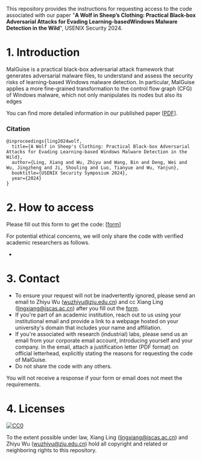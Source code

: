 This repository provides the instructions for requesting access to the code associated with our paper "**A Wolf in Sheep’s Clothing: Practical Black-box Adversarial Attacks for Evading Learning-basedWindows Malware Detection in the Wild**", USENIX Security 2024.

# 1. Introduction

MalGuise is a practical black-box adversarial attack framework that generates adversarial malware files, to understand and assess the security risks of learning-based Windows malware detection.
In particular, MalGuise applies a more fine-grained transformation to the control flow graph (CFG) of Windows malware, which not only manipulates its nodes but also its edges

You can find more detailed information in our published paper [[PDF](https://arxiv.org/pdf/2407.02886)].

### Citation
```
@inproceedings{ling2024wolf,
  title={A Wolf in Sheep's Clothing: Practical Black-box Adversarial Attacks for Evading Learning-based Windows Malware Detection in the Wild},
  author={Ling, Xiang and Wu, Zhiyu and Wang, Bin and Deng, Wei and Wu, Jingzheng and Ji, Shouling and Luo, Tianyue and Wu, Yanjun},
  booktitle={USENIX Security Symposium 2024},
  year={2024}
}
```



# 2. How to access

Please fill out this form to get the code: [[form](https://docs.google.com/forms/d/e/1FAIpQLSdlJosqXTRwdPzIdNxkDA-5wxGWFJlRexOAqmJ-gJFH2PD7og/viewform)]

For potential ethical concerns, we will only share the code with verified academic researchers as follows.

- 


# 3. Contact

- To ensure your request will not be inadvertently ignored, please send an email to Zhiyu Wu (wuzhiyu@zju.edu.cn) and cc Xiang Ling (lingxiang@iscas.ac.cn) after you fill out the [form](https://docs.google.com/forms/d/e/1FAIpQLSdlJosqXTRwdPzIdNxkDA-5wxGWFJlRexOAqmJ-gJFH2PD7og/viewform).
- If you're part of an academic institution, reach out to us using your institutional email and provide a link to a webpage hosted on your university's domain that includes your name and affiliation.
- If you're associated with research (industrial) labs, please send us an email from your corporate email account, introducing yourself and your company. In the email, attach a justification letter (PDF format) on official letterhead, explicitly stating the reasons for requesting the code of MalGuise.
- Do not share the code with any others.

You will not receive a response if your form or email does not meet the requirements.

# 4. Licenses

[![CC0](http://i.creativecommons.org/p/zero/1.0/88x31.png)](http://creativecommons.org/publicdomain/zero/1.0/)

To the extent possible under law, Xiang Ling (lingxiang@iscas.ac.cn) and Zhiyu Wu (wuzhiyu@zju.edu.cn) hold all copyright and related or neighboring rights to this repository.
